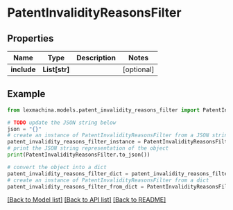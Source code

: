 # PatentInvalidityReasonsFilter


## Properties

Name | Type | Description | Notes
------------ | ------------- | ------------- | -------------
**include** | **List[str]** |  | [optional] 

## Example

```python
from lexmachina.models.patent_invalidity_reasons_filter import PatentInvalidityReasonsFilter

# TODO update the JSON string below
json = "{}"
# create an instance of PatentInvalidityReasonsFilter from a JSON string
patent_invalidity_reasons_filter_instance = PatentInvalidityReasonsFilter.from_json(json)
# print the JSON string representation of the object
print(PatentInvalidityReasonsFilter.to_json())

# convert the object into a dict
patent_invalidity_reasons_filter_dict = patent_invalidity_reasons_filter_instance.to_dict()
# create an instance of PatentInvalidityReasonsFilter from a dict
patent_invalidity_reasons_filter_from_dict = PatentInvalidityReasonsFilter.from_dict(patent_invalidity_reasons_filter_dict)
```
[[Back to Model list]](../README.md#documentation-for-models) [[Back to API list]](../README.md#documentation-for-api-endpoints) [[Back to README]](../README.md)


